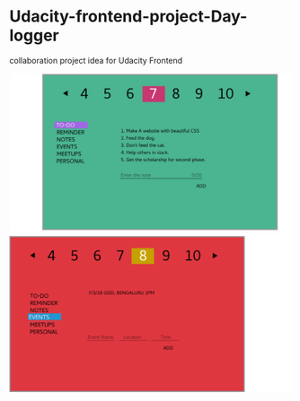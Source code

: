 # Udacity-frontend-project-Day-logger
 collaboration project idea for Udacity Frontend

 ![Notes Screen](original-mockup/notes.png?raw=true "Notes Screen")
 ![Events Screen](original-mockup/events.png?raw=true "Events Screen")
